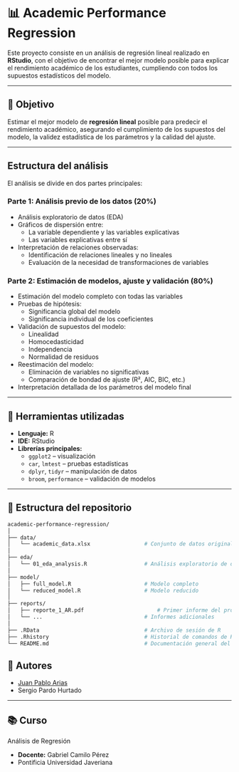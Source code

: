 # 📊 Academic Performance Regression

Este proyecto consiste en un análisis de regresión lineal realizado en **RStudio**, con el objetivo de encontrar el mejor modelo posible para explicar el rendimiento académico de los estudiantes, cumpliendo con todos los supuestos estadísticos del modelo.

---

## 🎯 Objetivo

Estimar el mejor modelo de **regresión lineal** posible para predecir el rendimiento académico, asegurando el cumplimiento de los supuestos del modelo, la validez estadística de los parámetros y la calidad del ajuste.

---

## Estructura del análisis

El análisis se divide en dos partes principales:

### Parte 1: Análisis previo de los datos (20%)

- Análisis exploratorio de datos (EDA)
- Gráficos de dispersión entre:
  - La variable dependiente y las variables explicativas
  - Las variables explicativas entre sí
- Interpretación de relaciones observadas:
  - Identificación de relaciones lineales y no lineales
  - Evaluación de la necesidad de transformaciones de variables

### Parte 2: Estimación de modelos, ajuste y validación (80%)

- Estimación del modelo completo con todas las variables
- Pruebas de hipótesis:
  - Significancia global del modelo
  - Significancia individual de los coeficientes
- Validación de supuestos del modelo:
  - Linealidad
  - Homocedasticidad
  - Independencia
  - Normalidad de residuos
- Reestimación del modelo:
  - Eliminación de variables no significativas
  - Comparación de bondad de ajuste (R², AIC, BIC, etc.)
- Interpretación detallada de los parámetros del modelo final

---

## 🧰 Herramientas utilizadas

- **Lenguaje:** R
- **IDE:** RStudio
- **Librerías principales:**
  - `ggplot2` – visualización
  - `car`, `lmtest` – pruebas estadísticas
  - `dplyr`, `tidyr` – manipulación de datos
  - `broom`, `performance` – validación de modelos

---

## 📁 Estructura del repositorio

```bash
academic-performance-regression/
│
├── data/
│   └── academic_data.xlsx                 # Conjunto de datos original
│
├── eda/
│   └── 01_eda_analysis.R                  # Análisis exploratorio de datos
│
├── model/
│   ├── full_model.R                       # Modelo completo
│   └── reduced_model.R                    # Modelo reducido
│
├── reports/
│   ├── reporte_1_AR.pdf                       # Primer informe del proyecto
│   └── ...                                # Informes adicionales
│
├── .RData                                 # Archivo de sesión de R
├── .Rhistory                              # Historial de comandos de R
└── README.md                              # Documentación general del proyecto


```

## 👥 Autores

- [Juan Pablo Arias](https://github.com/JuanParias29)
- Sergio Pardo Hurtado

---
## 📚 Curso
Análisis de Regresión
- **Docente:** Gabriel Camilo Pérez
- Pontificia Universidad Javeriana
